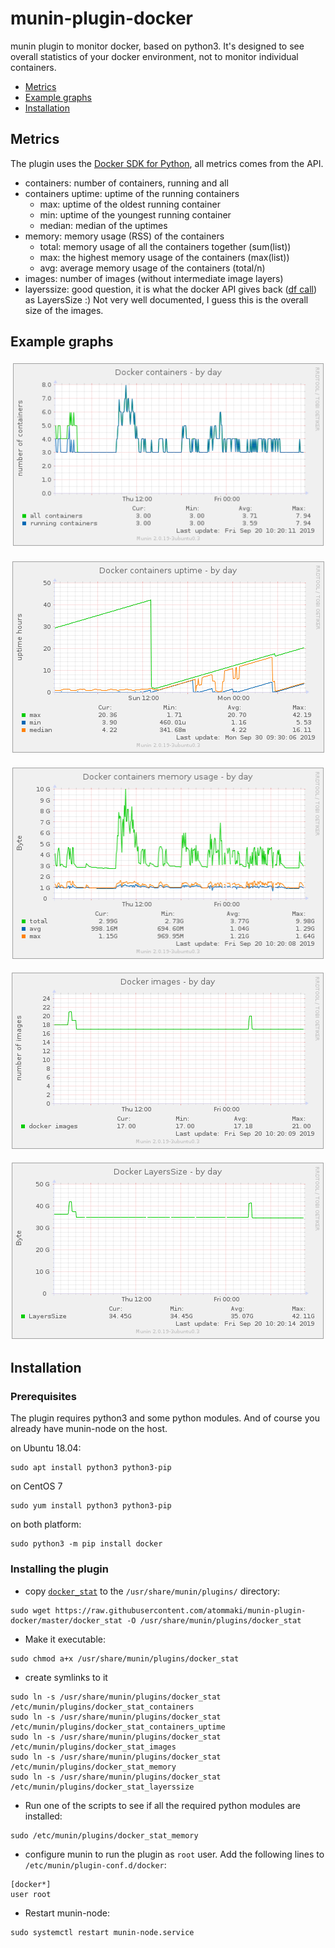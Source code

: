 # munin-plugin-docker

munin plugin to monitor docker, based on python3. It's designed to see overall statistics of your docker environment, not to monitor individual containers.

  * [Metrics](#metrics)
  * [Example graphs](#example_graphs)
  * [Installation](#installation)

## Metrics
<a name="metrics"/>

The plugin uses the [Docker SDK for Python](https://docker-py.readthedocs.io/en/stable/), all metrics comes from the API.
  * containers: number of containers, running and all
  * containers uptime: uptime of the running containers
    * max: uptime of the oldest running container
    * min: uptime of the youngest running container
    * median: median of the uptimes
  * memory: memory usage (RSS) of the containers
    * total: memory usage of all the containers together (sum(list))
    * max: the highest memory usage of the containers (max(list))
    * avg: average memory usage of the containers (total/n)
  * images: number of images (without intermediate image layers)
  * layerssize: good question, it is what the docker API gives back ([df call](https://docker-py.readthedocs.io/en/stable/api.html#module-docker.api.daemon)) as LayersSize :) Not very well documented, I guess this is the overall size of the images.

## Example graphs
<a name="example_graphs"/>

![Number of containers](https://github.com/atommaki/munin-plugin-docker/raw/master/screenshots/munin-plugin-docker-screenshot-containers.png "Number of containers")

![Containers uptime](https://github.com/atommaki/munin-plugin-docker/raw/master/screenshots/munin-plugin-docker-screenshot-containers-uptime.png "Containers uptime")

![Containers memory usage](https://github.com/atommaki/munin-plugin-docker/raw/master/screenshots/munin-plugin-docker-screenshot-memory.png "Containers memory usage")

![Number of images](https://github.com/atommaki/munin-plugin-docker/raw/master/screenshots/munin-plugin-docker-screenshot-images.png "Number of images")

![Docker LayersSize](https://github.com/atommaki/munin-plugin-docker/raw/master/screenshots/munin-plugin-docker-screenshot-layerssize.png "Docker LayersSize")


## Installation
<a name="installation"/>

### Prerequisites
The plugin requires python3 and some python modules. And of course you already have munin-node on the host.

on Ubuntu 18.04:
```
sudo apt install python3 python3-pip
```
on CentOS 7
```
sudo yum install python3 python3-pip
```
on both platform:
```
sudo python3 -m pip install docker
```

### Installing the plugin
 * copy [`docker_stat`](https://raw.githubusercontent.com/atommaki/munin-plugin-docker/master/docker_stat) to the `/usr/share/munin/plugins/` directory:
```
sudo wget https://raw.githubusercontent.com/atommaki/munin-plugin-docker/master/docker_stat -O /usr/share/munin/plugins/docker_stat
```

 * Make it executable:
```
sudo chmod a+x /usr/share/munin/plugins/docker_stat
```

 * create symlinks to it
```
sudo ln -s /usr/share/munin/plugins/docker_stat /etc/munin/plugins/docker_stat_containers
sudo ln -s /usr/share/munin/plugins/docker_stat /etc/munin/plugins/docker_stat_containers_uptime
sudo ln -s /usr/share/munin/plugins/docker_stat /etc/munin/plugins/docker_stat_images
sudo ln -s /usr/share/munin/plugins/docker_stat /etc/munin/plugins/docker_stat_memory
sudo ln -s /usr/share/munin/plugins/docker_stat /etc/munin/plugins/docker_stat_layerssize
```

 * Run one of the scripts to see if all the required python modules are installed:
```
sudo /etc/munin/plugins/docker_stat_memory
```

 * configure munin to run the plugin as `root` user. Add the following lines to `/etc/munin/plugin-conf.d/docker`:
```
[docker*]
user root
```

 * Restart munin-node:
```
sudo systemctl restart munin-node.service
```

